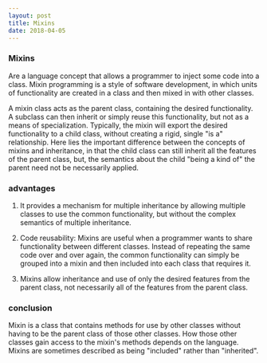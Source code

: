 ```yaml
---
layout: post
title: Mixins
date: 2018-04-05
---
```


### Mixins

Are a language concept that allows a programmer to inject some code into a class. Mixin programming is a style of software development, in which units of functionality are created in a class and then mixed in with other classes.

A mixin class acts as the parent class, containing the desired functionality. A subclass can then inherit or simply reuse this functionality, but not as a means of specialization. Typically, the mixin will export the desired functionality to a child class, without creating a rigid, single "is a" relationship. Here lies the important difference between the concepts of mixins and inheritance, in that the child class can still inherit all the features of the parent class, but, the semantics about the child "being a kind of" the parent need not be necessarily applied.

### advantages

1. It provides a mechanism for multiple inheritance by allowing multiple classes to use the common functionality, but without the complex semantics of multiple inheritance.

2. Code reusability: Mixins are useful when a programmer wants to share functionality between different classes. Instead of repeating the same code over and over again, the common functionality can simply be grouped into a mixin and then included into each class that requires it.

3. Mixins allow inheritance and use of only the desired features from the parent class, not necessarily all of the features from the parent class.

### conclusion

Mixin is a class that contains methods for use by other classes without having to be the parent class of those other classes. How those other classes gain access to the mixin's methods depends on the language. Mixins are sometimes described as being "included" rather than "inherited".









